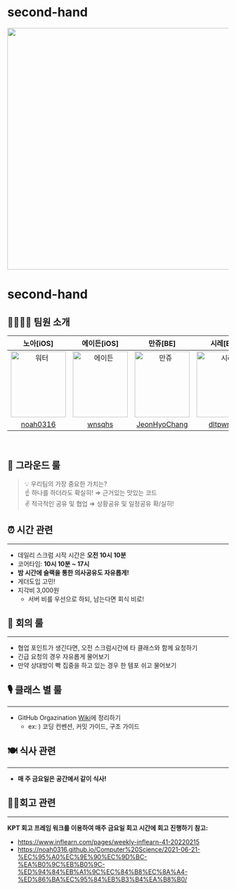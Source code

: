 # second-hand

<p align="center">
<img src="https://user-images.githubusercontent.com/63908856/243921798-d2e9633c-d94a-4e68-8001-b3b39b0de80e.png" width=550px/>

# second-hand
## 👨‍👩‍👧‍👧 팀원 소개

|노아[iOS]|에이든[iOS]|만쥬[BE]|시레[BE]|사랑대디[FE]|시저[FE]|
|:--:|:--:|:--:|:--:|:--:|:--:|
|<img src="https://avatars.githubusercontent.com/u/63908856?v=4" alt="워터" width="125" height="150">|<img src="https://avatars.githubusercontent.com/u/115064144?v=4" alt="에이든" width="125" height="150">|<img src="https://avatars.githubusercontent.com/u/20828490?v=4" alt="만쥬" width="125" height="150">|<img src="https://avatars.githubusercontent.com/u/80495427?v=4" alt="시레" width="125" height="150">|<img src="https://avatars.githubusercontent.com/u/109648042?v=4" alt="사랑대디" width="125" height="150">|<img src="https://avatars.githubusercontent.com/u/76683390?v=4" alt="시저" width="125" height="150">|
| [noah0316](https://github.com/noah0316) | [wnsqhs](https://github.com/wnsqhs) | [JeonHyoChang](https://github.com/JeonHyoChang) | [dltpwns0](https://github.com/dltpwns0) | [sarangdaddy](https://github.com/sarangdaddy) | [zlx454545](https://github.com/zlx454545) |
<br>

## 🤝 그라운드 룰


> 💡 우리팀의 가장 중요한 가치는?  
> ☝️  하나를 하더라도 확실히! ⇒ 근거있는 맛있는 코드  
> ✌️ 적극적인 공유 및 협업 ⇒ 상황공유 및 일정공유 확/실히!


## ⏰ 시간 관련

---

- 데일리 스크럼 시작 시간은 **오전 10시 10분**
- 코어타임: **10시 10분 ~ 17시**
- **밤 시간에 슬랙을 통한 의사공유도 자유롭게!**
- 게더도입 고민!
- 지각비 3,000원
    - 서버 비를 우선으로 하되, 남는다면 회식 비로!

## 🔨 회의 룰

---

- 협업 포인트가 생긴다면, 오전 스크럼시간에 타 클래스와 함께 요청하기
- 긴급 요청의 경우 자유롭게 물어보기
- 만약 상대방이 빡 집중을 하고 있는 경우 한 템포 쉬고 물어보기

## 🎙️ 클래스 별 룰

---

- GitHub Orgazination [Wiki](https://github.com/masters2023-2nd-project-03/second-hand/wiki)에 정리하기
    - ex: ) 코딩 컨벤션, 커밋 가이드, 구조 가이드

## 🍽️ 식사 관련

---

- **매 주 금요일은 공간에서 같이 식사!**

## 👮‍♀️회고 관련

---
**KPT 회고 프레임 워크를 이용하여 매주 금요일 회고 시간에 회고 진행하기**  **참고:**
- https://www.inflearn.com/pages/weekly-inflearn-41-20220215
- https://noah0316.github.io/Computer%20Science/2021-06-21-%EC%95%A0%EC%9E%90%EC%9D%BC-%EA%B0%9C%EB%B0%9C-%ED%94%84%EB%A1%9C%EC%84%B8%EC%8A%A4-%ED%86%BA%EC%95%84%EB%B3%B4%EA%B8%B0/

</p>
